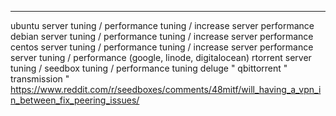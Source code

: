 


* * * * * *

ubuntu server tuning / performance tuning / increase server performance
debian server tuning / performance tuning / increase server performance
centos server tuning / performance tuning / increase server performance
server tuning / performance (google, linode, digitalocean)
rtorrent server tuning / seedbox tuning / performance tuning
deluge "
qbittorrent "
transmission "
https://www.reddit.com/r/seedboxes/comments/48mitf/will_having_a_vpn_in_between_fix_peering_issues/
